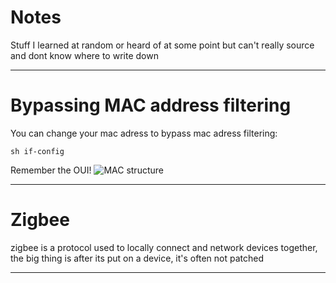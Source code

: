 
# Notes


Stuff I learned at random or heard of at some point but can't really source and dont know where to write down

---
# Bypassing MAC address filtering

You can change your mac adress to bypass mac adress filtering:
~~~
sh if-config
~~~
Remember the OUI!
![MAC structure](http://iris.hdplus.es/wp-content/uploads/2015/11/2000px-MAC-48_Address.svg_.png)

---

# Zigbee

zigbee is a protocol used to locally connect and network devices together, the big thing is after its put on a device, it's often not patched

---

